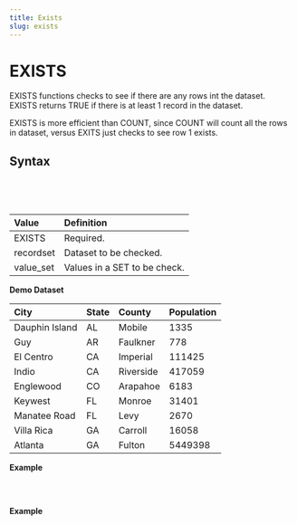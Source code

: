 ```yaml
---
title: Exists
slug: exists
---
```


# EXISTS

EXISTS functions checks to see if there are any rows int the dataset. EXISTS returns TRUE if there is at least 1 record in the dataset.

EXISTS is more efficient than COUNT, since COUNT will count all the rows in dataset, versus EXITS just checks to see row 1 exists.

## Syntax

<pre>
<EclCode code="EXISTS(recordset)
EXISTS(value_set)>">

</EclCode>
</pre>

| Value     | Definition                   |
| :-------- | :--------------------------- |
| EXISTS    | Required.                    |
| recordset | Dataset to be checked.       |
| value_set | Values in a SET to be check. |

**Demo Dataset**

| City           | State | County    | Population |
| :------------- | :---- | :-------- | :--------- |
| Dauphin Island | AL    | Mobile    | 1335       |
| Guy            | AR    | Faulkner  | 778        |
| El Centro      | CA    | Imperial  | 111425     |
| Indio          | CA    | Riverside | 417059     |
| Englewood      | CO    | Arapahoe  | 6183       |
| Keywest        | FL    | Monroe    | 31401      |
| Manatee Road   | FL    | Levy      | 2670       |
| Villa Rica     | GA    | Carroll   | 16058      |
| Atlanta        | GA    | Fulton    | 5449398    |

**Example**

<pre>
<EclCode
id="ExistsExp_1"
tryMe="ExistsExp_1"
code="
Pop_Layout := RECORD
STRING   City;
STRING   State;
STRING   County;
INTEGER  Population;
END;

Pop_DS := DATASET([
{'Dauphin Island','AL','Mobile',1335},
{'Guy','AR','Faulkner',778},
{'El Centro','CA','Imperial',111425},
{'Indio','CA','Riverside',417059},
{'Englewood','CO','Arapahoe',6183},
{'Keywest','FL','Monroe',31401}],
Pop_Layout);

// Converting a field to SET
HasData := EXISTS(Pop_DS);
OUTPUT(HasData, NAMED('HasData'));

// Creating an empty dataset
Emp_DS := DATASET([], Pop_Layout);

// Check to see if dataset has values
OUTPUT(Emp_DS, NAMED('Emp_DS'));">
</EclCode>
</pre>

**Example**

<pre >
<EclCode id="ExistsExp_2"
code="/*
EXISTS Example:
Showing different examples of EXIST function values.
*/

CheckMe := EXISTS(4,8,16,2,1);
OUTPUT(CheckMe, NAMED('CheckMe'));

NullSet := [];
CheckIt := EXISTS(NullSet);
OUTPUT(CheckIt, NAMED('CheckIt'));">
</EclCode>
</pre>
